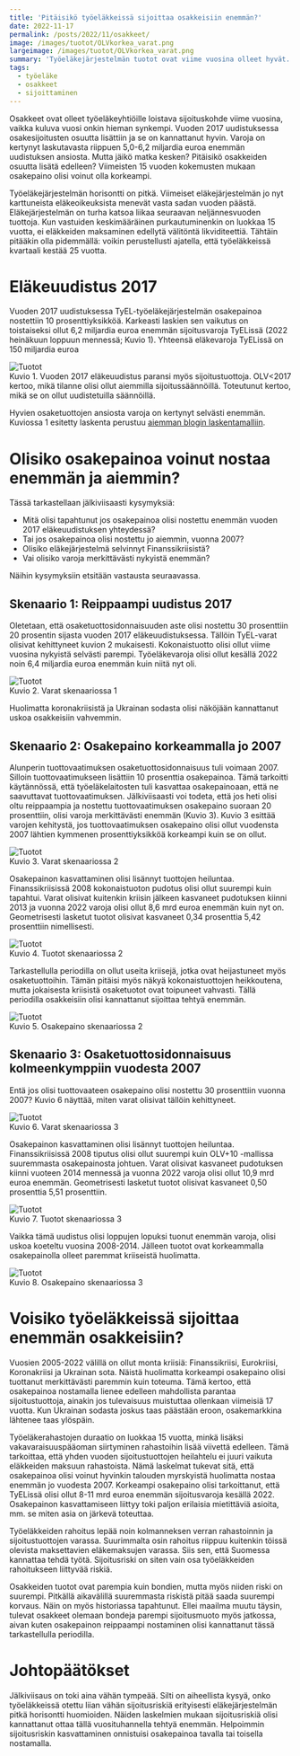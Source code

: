```yaml
---
title: 'Pitäisikö työeläkkeissä sijoittaa osakkeisiin enemmän?'
date: 2022-11-17
permalink: /posts/2022/11/osakkeet/
image: /images/tuotot/OLVkorkea_varat.png
largeimage: /images/tuotot/OLVkorkea_varat.png
summary: 'Työeläkejärjestelmän tuotot ovat viime vuosina olleet hyvät. Tätä selittää osakepainon kasvu. Paljonko osakkeisiin on varoista sijoitettu?'
tags:
  - työeläke
  - osakkeet
  - sijoittaminen
---
```


Osakkeet ovat olleet työeläkeyhtiöille loistava sijoituskohde viime vuosina, vaikka kuluva vuosi onkin hieman synkempi.
Vuoden 2017 uudistuksessa osakesijoitusten osuutta lisättiin ja se on kannattanut hyvin. 
Varoja on kertynyt laskutavasta riippuen 5,0-6,2 miljardia euroa enemmän uudistuksen ansiosta. Mutta jäikö matka kesken?
Pitäisikö osakkeiden osuutta lisätä edelleen? Viimeisten 15 vuoden kokemusten mukaan osakepaino olisi voinut olla korkeampi.

Työeläkejärjestelmän horisontti on pitkä. Viimeiset eläkejärjestelmän jo nyt karttuneista eläkeoikeuksista menevät 
vasta sadan vuoden päästä. Eläkejärjestelmän on turha katsoa liikaa seuraavan neljännesvuoden tuottoja. Kun vastuiden keskimääräinen
purkautuminenkin on luokkaa 15 vuotta, ei eläkkeiden maksaminen edellytä välitöntä likviditeettiä.
Tähtäin pitääkin olla pidemmällä: voikin perustellusti ajatella, että työeläkkeissä kvartaali kestää 25 vuotta. 

Eläkeuudistus 2017 
=====

Vuoden 2017 uudistuksessa TyEL-työeläkejärjestelmän osakepainoa nostettiin 10 prosenttiyksikköä. Karkeasti laskien sen vaikutus on toistaiseksi
ollut 6,2 miljardia euroa enemmän sijoitusvaroja TyELissä (2022 heinäkuun loppuun mennessä; Kuvio 1). 
Yhteensä eläkevaroja TyELissä on 150 miljardia euroa 

![Tuotot](/images/tuotot/OLVmatala_varat.png)<br>
Kuvio 1. Vuoden 2017 eläkeuudistus paransi myös sijoitustuottoja. OLV<2017 kertoo, mikä tilanne olisi ollut aiemmilla
sijoitussäännöillä. Toteutunut kertoo, mikä se on ollut uudistetuilla säännöillä.

Hyvien osaketuottojen ansiosta varoja on kertynyt selvästi enemmän. 
Kuviossa 1 esitetty laskenta perustuu [aiemman blogin laskentamalliin](/posts/2022/10/allokaatio/).

Olisiko osakepainoa voinut nostaa enemmän ja aiemmin?
=====

Tässä tarkastellaan jälkiviisaasti kysymyksiä: 
- Mitä olisi tapahtunut jos osakepainoa olisi nostettu enemmän vuoden 2017 eläkeuudistuksen yhteydessä? 
- Tai jos osakepainoa olisi nostettu jo aiemmin, vuonna 2007? 
- Olisiko eläkejärjestelmä selvinnyt Finanssikriisistä? 
- Vai olisiko varoja merkittävästi nykyistä enemmän?

Näihin kysymyksiin etsitään vastausta seuraavassa.

Skenaario 1: Reippaampi uudistus 2017
-----

Oletetaan, että osaketuottosidonnaisuuden aste olisi nostettu 30 prosenttiin 20 prosentin sijasta vuoden 2017 eläkeuudistuksessa.
Tällöin TyEL-varat olisivat kehittyneet kuvion 2 mukaisesti. Kokonaistuotto olisi ollut viime vuosina nykyistä selvästi parempi.
Työeläkevaroja olisi ollut kesällä 2022 noin 6,4 miljardia euroa enemmän kuin niitä nyt oli.

![Tuotot](/images/tuotot/OLVkorkea_varat.png)<br>
Kuvio 2. Varat skenaariossa 1

Huolimatta koronakriisistä ja Ukrainan sodasta olisi näköjään kannattanut uskoa osakkeisiin vahvemmin. 

Skenaario 2: Osakepaino korkeammalla jo 2007
-----

Alunperin tuottovaatimuksen osaketuottosidonnaisuus tuli voimaan 2007. Silloin tuottovaatimukseen lisättiin 10 prosenttia
osakepainoa. Tämä tarkoitti käytännössä, että työeläkelaitosten tuli kasvattaa osakepainoaan, että ne saavuttavat tuottovaatimuksen.
Jälkiviisaasti voi todeta, että jos heti olisi oltu reippaampia ja nostettu tuottovaatimuksen osakepaino suoraan 20 prosenttiin, 
olisi varoja merkittävästi enemmän (Kuvio 3). Kuvio 3 esittää varojen kehitystä, jos tuottovaatimuksen osakepaino olisi ollut vuodensta 2007 lähtien
kymmenen prosenttiyksikköä korkeampi kuin se on ollut.

![Tuotot](/images/tuotot/OLVplus10_varat.png)<br>
Kuvio 3. Varat skenaariossa 2

Osakepainon kasvattaminen olisi lisännyt tuottojen heiluntaa. Finanssikriisissä 2008 kokonaistuoton pudotus olisi ollut suurempi kuin tapahtui.
Varat olisivat kuitenkin kriisin jälkeen kasvaneet pudotuksen kiinni 2013 ja vuonna 2022 varoja olisi ollut 8,6 mrd euroa enemmän kuin nyt on.
Geometrisesti lasketut tuotot olisivat kasvaneet 0,34 prosenttia 5,42 prosenttiin nimellisesti.

![Tuotot](/images/tuotot/OLVplus10_tuotot.png)<br>
Kuvio 4. Tuotot skenaariossa 2

Tarkastellulla periodilla on ollut useita kriisejä, jotka ovat heijastuneet myös osaketuottoihin. Tämän pitäisi myös näkyä
kokonaistuottojen heikkoutena, mutta jokaisesta kriisistä osaketuotot ovat toipuneet vahvasti. Tällä periodilla osakkeisiin olisi
kannattanut sijoittaa tehtyä enemmän.

![Tuotot](/images/tuotot/OLVplus10_osake.png)<br>
Kuvio 5. Osakepaino skenaariossa 2

Skenaario 3: Osaketuottosidonnaisuus kolmeenkymppiin vuodesta 2007
-----

Entä jos olisi tuottovaateen osakepaino olisi nostettu 30 prosenttiin vuonna 2007? Kuvio 6 näyttää, miten varat
olisivat tällöin kehittyneet.

![Tuotot](/images/tuotot/OLV30_varat.png)<br>
Kuvio 6. Varat skenaariossa 3

Osakepainon kasvattaminen olisi lisännyt tuottojen heiluntaa. Finanssikriisissä 2008 tiputus olisi ollut suurempi kuin OLV+10 -mallissa suuremmasta
osakepainosta johtuen. Varat olisivat kasvaneet pudotuksen kiinni vuoteen 2014 mennessä ja vuonna 2022 varoja olisi ollut 10,9 mrd euroa enemmän.
Geometrisesti lasketut tuotot olisivat kasvaneet 0,50 prosenttia 5,51 prosenttiin.

![Tuotot](/images/tuotot/OLV30_tuotot.png)<br>
Kuvio 7. Tuotot skenaariossa 3

Vaikka tämä uudistus olisi loppujen lopuksi tuonut enemmän varoja, olisi uskoa koeteltu vuosina 2008-2014. Jälleen tuotot ovat korkeammalla 
osakepainolla olleet paremmat kriiseistä huolimatta.

![Tuotot](/images/tuotot/OLV30_allo.png)<br>
Kuvio 8. Osakepaino skenaariossa 3

Voisiko työeläkkeissä sijoittaa enemmän osakkeisiin?
=====

Vuosien 2005-2022 välillä on ollut monta kriisiä: Finanssikriisi, Eurokriisi, Koronakriisi ja Ukrainan sota.
Näistä huolimatta korkeampi osakepaino olisi tuottanut merkittävästi paremmin kuin toteuma. Tämä kertoo, että osakepainoa nostamalla
lienee edelleen mahdollista parantaa sijoitustuottoja, ainakin jos tulevaisuus muistuttaa ollenkaan viimeisiä 17 vuotta.
Kun Ukrainan sodasta joskus taas päästään eroon, osakemarkkina lähtenee taas ylöspäin. 

Työeläkerahastojen duraatio on luokkaa 15 vuotta, minkä lisäksi vakavaraisuuspääoman siirtyminen rahastoihin lisää viivettä edelleen.
Tämä tarkoittaa, että yhden vuoden sijoitustuottojen heilahtelu ei juuri vaikuta eläkkeiden maksuun rahastoista. 
Nämä laskelmat tukevat sitä, että osakepainoa olisi voinut hyvinkin talouden myrskyistä huolimatta nostaa enemmän jo vuodesta 2007. 
Korkeampi osakepaino olisi tarkoittanut, että TyELissä olisi ollut 8-11 mrd euroa enemmän sijoitusvaroja kesällä 2022.
Osakepainon kasvattamiseen liittyy toki paljon erilaisia mietittäviä asioita, mm. se miten asia on järkevä toteuttaa. 

Työeläkkeiden rahoitus lepää noin kolmanneksen verran rahastoinnin ja sijoitustuottojen varassa.
Suurimmalta osin rahoitus riippuu kuitenkin töissä olevista maksettavien eläkemaksujen varassa. 
Siis sen, että Suomessa kannattaa tehdä työtä. Sijoitusriski on siten vain osa työeläkkeiden rahoitukseen liittyvää riskiä.

Osakkeiden tuotot ovat parempia kuin bondien, mutta myös niiden riski on suurempi. Pitkällä aikavälillä suuremmasta
riskistä pitää saada suurempi korvaus. Näin on myös historiassa tapahtunut. Ellei maailma muutu täysin, tulevat
osakkeet olemaan bondeja parempi sijoitusmuoto myös jatkossa, aivan kuten osakepainon reippaampi nostaminen olisi kannattanut
tässä tarkastellulla periodilla. 

Johtopäätökset
=====

Jälkiviisaus on toki aina vähän tympeää. Silti on aiheellista kysyä, onko työeläkkeissä otettu liian vähän sijoitusriskiä
erityisesti eläkejärjestelmän pitkä horisontti huomioiden. Näiden laskelmien mukaan sijoitusriskiä olisi
kannattanut ottaa tällä vuosituhannella tehtyä enemmän. Helpoimmin sijoitusriskin kasvattaminen onnistuisi 
osakepainoa tavalla tai toisella nostamalla. 
